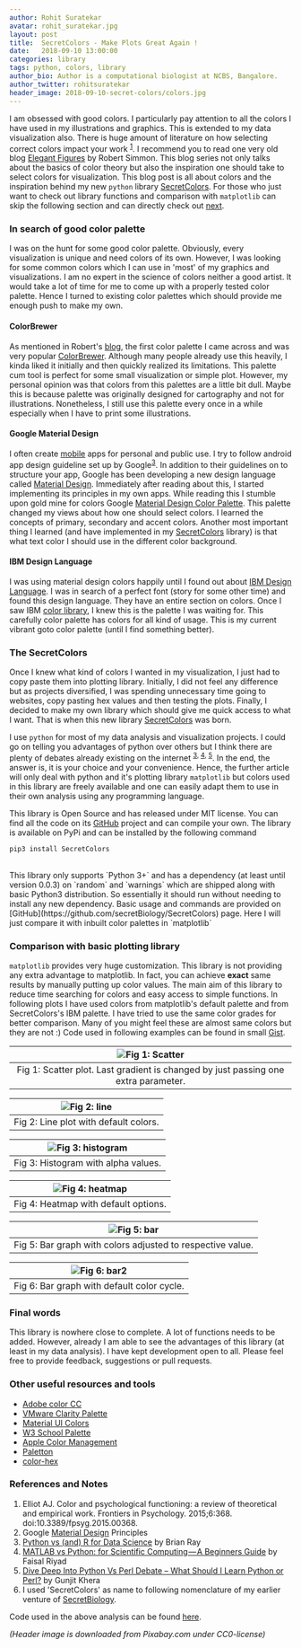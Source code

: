 ```yaml
---
author: Rohit Suratekar
avatar: rohit_suratekar.jpg
layout: post
title:  SecretColors - Make Plots Great Again !
date:   2018-09-10 13:00:00
categories: library
tags: python, colors, library
author_bio: Author is a computational biologist at NCBS, Bangalore.
author_twitter: rohitsuratekar
header_image: 2018-09-10-secret-colors/colors.jpg
---
```


I am obsessed with good colors. I particularly pay attention to all the colors I have used in my illustrations and graphics. This is extended to my data visualization also. There is huge amount of literature on how selecting correct colors impact your work <sup>[1](#ref1)</sup>. I recommend you to read one very old blog [Elegant Figures](https://earthobservatory.nasa.gov/blogs/elegantfigures/2013/08/05/subtleties-of-color-part-1-of-6/) by  Robert Simmon. This blog series not only talks about the basics of color theory but also the inspiration one should take to select colors for visualization. This blog post is all about colors and the inspiration behind my new `python` library [SecretColors](https://pypi.org/project/SecretColors/). For those who just want to check out library functions and comparison with `matplotlib` can skip the following section and can directly check out [next](#library).

### In search of good color palette
I was on the hunt for some good color palette. Obviously, every visualization is unique and need colors of its own. However, I was looking for some common colors which I can use in 'most' of my graphics and visualizations. I am no expert in the science of colors neither a good artist. It would take a lot of time for me to come up with a properly tested color palette. Hence I turned to existing color palettes which should provide me enough push to make my own. 
#### ColorBrewer
As mentioned in Robert's [blog](https://earthobservatory.nasa.gov/blogs/elegantfigures/2013/08/28/subtleties-of-color-part-5-of-6/), the first color palette I came across and was very popular [ColorBrewer](http://colorbrewer2.org/). Although many people already use this heavily, I kinda liked it initially and then quickly realized its limitations. This palette cum tool is perfect for some small visualization or simple plot. However, my personal opinion was that colors from this palettes are a little bit dull. Maybe this is because palette was originally designed for cartography and not for illustrations. Nonetheless, I still use this palette every once in a while especially when I have to print some illustrations. 
#### Google Material Design
I often create [mobile](https://github.com/rohitsuratekar) apps for personal and public use. I try to follow android app design guideline set up by Google<sup>[3](#ref2)</sup>. In addition to their guidelines on to structure your app, Google has been developing a new design language called [Material Design](https://material.io/design/). Immediately after reading about this, I started implementing its principles in my own apps. While reading this I stumble upon gold mine for colors Google [Material Design Color Palette](https://material.io/design/color/the-color-system.html). This palette changed my views about how one should select colors. I learned the concepts of primary, secondary and accent colors. Another most important thing I learned (and have implemented in my [SecretColors](https://pypi.org/project/SecretColors/) library) is that what text color I should use in the different color background.
#### IBM Design Language
I was using material design colors happily until I found out about [IBM Design Language](https://www.ibm.com/design/language/). I was in search of a perfect font (story for some other time) and found this design language. They have an entire section on colors. Once I saw IBM [color library](https://www.ibm.com/design/language/resources/color-library/), I knew this is the palette I was waiting for. This carefully color palette has colors for all kind of usage. This is my current vibrant goto color palette (until I find something better). 
 <a name = "library"></a>

### The SecretColors
Once I knew what kind of colors I wanted in my visualization, I just had to copy paste them into plotting library. Initially, I did not feel any difference but as projects diversified, I was spending unnecessary time going to websites, copy pasting hex values and then testing the plots. Finally, I decided to make my own library which should give me quick access to what I want. That is when this new library [SecretColors](https://pypi.org/project/SecretColors/) was born. 

I use `python` for most of my data analysis and visualization projects. I could go on telling you advantages of python over others but I think there are plenty of debates already existing on the internet <sup>[3](#ref2), [4](#ref3),  [5](#ref4)</sup>. In the end, the answer is, it is your choice and your convenience. Hence, the further article will only deal with python and it's plotting library `matplotlib` but colors used in this library are freely available and one can easily adapt them to use in their own analysis using any programming language. 

This library is Open Source and has released under MIT license. You can find all the code on its [GitHub](https://github.com/secretBiology/SecretColors) project and can compile your own. The library is available on PyPi and can be installed by the following command 


    pip3 install SecretColors  

<div><br></div>
This library only supports `Python 3+` and has a dependency (at least until version 0.0.3) on `random` and `warnings` which are shipped along with basic Python3 distribution. So essentially it should run without needing to install any new dependency. Basic usage and commands are provided on [GitHub](https://github.com/secretBiology/SecretColors) page. Here I will just compare it with inbuilt color palettes in `matplotlib`

### Comparison with basic plotting library

`matplotlib` provides very huge customization. This library is not providing any extra advantage to matplotlib. In fact, you can achieve **exact** same results by manually putting up color values. The main aim of this library to reduce time searching for colors and easy access to simple functions. In following plots I have used colors from matplotlib's default palette and from SecretColors's IBM palette. I have tried to use the same color grades for better comparison. Many of you might feel these are almost same colors but they are not :) Code used in following examples can be found in small [Gist](https://gist.github.com/rohitsuratekar/857678996d04a2d8e285f33a8ad4330a). 

|![Fig 1: Scatter](/assets/article_images/2018-09-10-secret-colors/scatter.png "scatter")|
|:--:|
|Fig 1: Scatter plot. Last gradient is changed by just passing one extra parameter.|

|![Fig 2: line](/assets/article_images/2018-09-10-secret-colors/line.png "line")|
|:--:|
|Fig 2: Line plot with default colors.|

|![Fig 3: histogram](/assets/article_images/2018-09-10-secret-colors/histogram.png "histogram")|
|:--:|
|Fig 3: Histogram with alpha values.|

|![Fig 4: heatmap](/assets/article_images/2018-09-10-secret-colors/heatmap.png "heatmap")|
|:--:|
|Fig 4: Heatmap with default options.|

|![Fig 5: bar](/assets/article_images/2018-09-10-secret-colors/bar.png "bar")|
|:--:|
|Fig 5: Bar graph with colors adjusted to respective value.|

|![Fig 6: bar2](/assets/article_images/2018-09-10-secret-colors/bar2.png "bar2")|
|:--:|
|Fig 6: Bar graph with default color cycle.|

### Final words 
This library is nowhere close to complete. A lot of functions needs to be added. However, already I am able to see the advantages of this library (at least in my data analysis). I have kept development open to all. Please feel free to provide feedback, suggestions or pull requests. 

### Other useful resources and tools
* [Adobe color CC](http://color.adobe.com/)
* [VMware Clarity Palette](https://vmware.github.io/clarity/documentation/v0.13/color)
* [Material UI Colors](https://www.materialui.co/)
* [W3 School Palette](https://www.w3schools.com/colors/colors_palettes.asp)
* [Apple Color Management](https://developer.apple.com/design/human-interface-guidelines/ios/visual-design/color/)
* [Paletton](http://paletton.com)
* [color-hex](http://www.color-hex.com/color-palettes/)

### References and Notes
1. <a name="ref1"></a> Elliot AJ. Color and psychological functioning: a review of theoretical and empirical work. Frontiers in Psychology. 2015;6:368. doi:10.3389/fpsyg.2015.00368.
2. <a name="ref2"></a> Google [Material Design](https://developer.android.com/guide/topics/ui/look-and-feel/) Principles 
3. <a name="ref3"></a> [Python vs (and) R for Data Science](https://blog.usejournal.com/python-vs-and-r-for-data-science-833b48ccc91d) by Brian Ray
4. <a name="ref4"></a> [MATLAB vs Python: for Scientific Computing — A Beginners Guide](https://medium.com/gradbunker/matlab-vs-python-for-scientific-computing-a-beginners-guide-a27f4dcbbc81) by Faisal Riyad
5. <a name="ref5"></a> [Dive Deep Into Python Vs Perl Debate – What Should I Learn Python or Perl?](https://www.tecmint.com/python-vs-perl-debate-what-should-i-learn-python-or-perl/) by Gunjit Khera
6. <a name="ref6"></a> I used 'SecretColors' as name to following nomenclature of my earlier venture of [SecretBiology](https://github.com/secretBiology).


Code used in the above analysis can be found [here](https://gist.github.com/rohitsuratekar/857678996d04a2d8e285f33a8ad4330a).

*(Header image is downloaded from Pixabay.com under CC0-license)*
